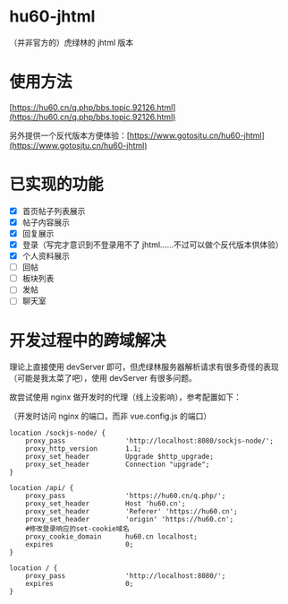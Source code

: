 # hu60-jhtml

（并非官方的）虎绿林的 jhtml 版本

# 使用方法

[https://hu60.cn/q.php/bbs.topic.92126.html](https://hu60.cn/q.php/bbs.topic.92126.html)

另外提供一个反代版本方便体验：[https://www.gotosjtu.cn/hu60-jhtml](https://www.gotosjtu.cn/hu60-jhtml)

# 已实现的功能

- [x] 首页帖子列表展示
- [x] 帖子内容展示
- [x] 回复展示
- [x] 登录（写完才意识到不登录用不了 jhtml......不过可以做个反代版本供体验）
- [x] 个人资料展示
- [ ] 回帖
- [ ] 板块列表
- [ ] 发帖
- [ ] 聊天室

# 开发过程中的跨域解决

理论上直接使用 devServer 即可，但虎绿林服务器解析请求有很多奇怪的表现（可能是我太菜了吧），使用 devServer 有很多问题。

故尝试使用 nginx 做开发时的代理（线上没影响），参考配置如下：

（开发时访问 nginx 的端口，而非 vue.config.js 的端口）

```
location /sockjs-node/ {
    proxy_pass               'http://localhost:8080/sockjs-node/';
    proxy_http_version       1.1;
    proxy_set_header         Upgrade $http_upgrade;
    proxy_set_header         Connection "upgrade";
}

location /api/ {
    proxy_pass               'https://hu60.cn/q.php/';
    proxy_set_header         Host 'hu60.cn';
    proxy_set_header         'Referer' 'https://hu60.cn';
    proxy_set_header         'origin' 'https://hu60.cn';
    #修改登录响应的set-cookie域名
    proxy_cookie_domain      hu60.cn localhost;
    expires                  0;
}

location / {
    proxy_pass               'http://localhost:8080/';
    expires                  0;
}
```
